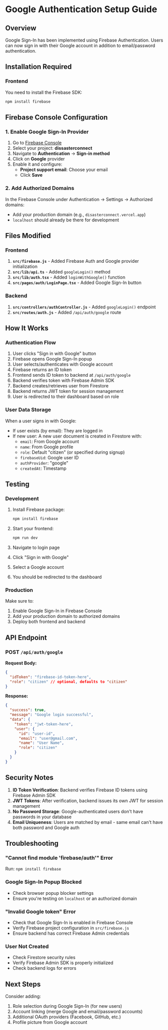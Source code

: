 # Google Authentication Setup Guide

## Overview
Google Sign-In has been implemented using Firebase Authentication. Users can now sign in with their Google account in addition to email/password authentication.

## Installation Required

### Frontend
You need to install the Firebase SDK:

```bash
npm install firebase
```

## Firebase Console Configuration

### 1. Enable Google Sign-In Provider
1. Go to [Firebase Console](https://console.firebase.google.com/)
2. Select your project: **dissasterconnect**
3. Navigate to **Authentication** → **Sign-in method**
4. Click on **Google** provider
5. Enable it and configure:
   - **Project support email**: Choose your email
   - Click **Save**

### 2. Add Authorized Domains
In the Firebase Console under Authentication → Settings → Authorized domains:
- Add your production domain (e.g., `disasterconnect.vercel.app`)
- `localhost` should already be there for development

## Files Modified

### Frontend
1. **`src/firebase.js`** - Added Firebase Auth and Google provider initialization
2. **`src/lib/api.ts`** - Added `googleLogin()` method
3. **`src/lib/auth.tsx`** - Added `loginWithGoogle()` function
4. **`src/pages/auth/LoginPage.tsx`** - Added Google Sign-In button

### Backend
1. **`src/controllers/authController.js`** - Added `googleLogin()` endpoint
2. **`src/routes/auth.js`** - Added `/api/auth/google` route

## How It Works

### Authentication Flow
1. User clicks "Sign in with Google" button
2. Firebase opens Google Sign-In popup
3. User selects/authenticates with Google account
4. Firebase returns an ID token
5. Frontend sends ID token to backend at `/api/auth/google`
6. Backend verifies token with Firebase Admin SDK
7. Backend creates/retrieves user from Firestore
8. Backend returns JWT token for session management
9. User is redirected to their dashboard based on role

### User Data Storage
When a user signs in with Google:
- If user exists (by email): They are logged in
- If new user: A new user document is created in Firestore with:
  - `email`: From Google account
  - `name`: From Google profile
  - `role`: Default "citizen" (or specified during signup)
  - `firebaseUid`: Google user ID
  - `authProvider`: "google"
  - `createdAt`: Timestamp

## Testing

### Development
1. Install Firebase package:
   ```bash
   npm install firebase
   ```

2. Start your frontend:
   ```bash
   npm run dev
   ```

3. Navigate to login page
4. Click "Sign in with Google"
5. Select a Google account
6. You should be redirected to the dashboard

### Production
Make sure to:
1. Enable Google Sign-In in Firebase Console
2. Add your production domain to authorized domains
3. Deploy both frontend and backend

## API Endpoint

### POST `/api/auth/google`
**Request Body:**
```json
{
  "idToken": "firebase-id-token-here",
  "role": "citizen" // optional, defaults to "citizen"
}
```

**Response:**
```json
{
  "success": true,
  "message": "Google login successful",
  "data": {
    "token": "jwt-token-here",
    "user": {
      "id": "user-id",
      "email": "user@gmail.com",
      "name": "User Name",
      "role": "citizen"
    }
  }
}
```

## Security Notes

1. **ID Token Verification**: Backend verifies Firebase ID tokens using Firebase Admin SDK
2. **JWT Tokens**: After verification, backend issues its own JWT for session management
3. **No Password Storage**: Google-authenticated users don't have passwords in your database
4. **Email Uniqueness**: Users are matched by email - same email can't have both password and Google auth

## Troubleshooting

### "Cannot find module 'firebase/auth'" Error
Run: `npm install firebase`

### Google Sign-In Popup Blocked
- Check browser popup blocker settings
- Ensure you're testing on `localhost` or an authorized domain

### "Invalid Google token" Error
- Check that Google Sign-In is enabled in Firebase Console
- Verify Firebase project configuration in `src/firebase.js`
- Ensure backend has correct Firebase Admin credentials

### User Not Created
- Check Firestore security rules
- Verify Firebase Admin SDK is properly initialized
- Check backend logs for errors

## Next Steps

Consider adding:
1. Role selection during Google Sign-In (for new users)
2. Account linking (merge Google and email/password accounts)
3. Additional OAuth providers (Facebook, GitHub, etc.)
4. Profile picture from Google account
